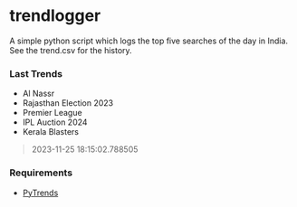 # trendlogger
A simple python script which logs the top five searches of the day in India.<br>See the trend.csv for the history.<br>

<!-- Last Trends -->
### Last Trends
* Al Nassr
* Rajasthan Election 2023
* Premier League
* IPL Auction 2024
* Kerala Blasters
> 2023-11-25 18:15:02.788505

<!-- Requirements -->
### Requirements
* [PyTrends](https://github.com/dreyco676/pytrends)

